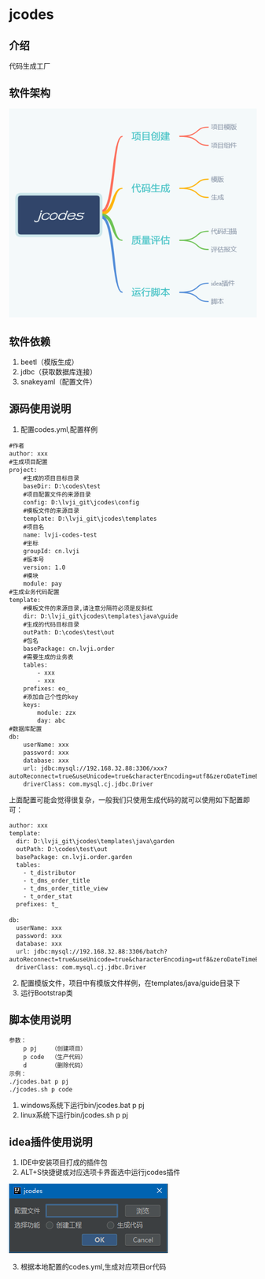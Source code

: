 # jcodes

## 介绍
代码生成工厂

## 软件架构

![images](./docs/jcodes-mind.png)


## 软件依赖

1. beetl（模版生成）
2. jdbc（获取数据库连接）
3. snakeyaml（配置文件）

## 源码使用说明

1. 配置codes.yml,配置样例

```
#作者
author: xxx
#生成项目配置
project:
    #生成的项目目标目录
    baseDir: D:\codes\test
    #项目配置文件的来源目录
    config: D:\lvji_git\jcodes\config
    #模板文件的来源目录
    template: D:\lvji_git\jcodes\templates
    #项目名
    name: lvji-codes-test
    #坐标
    groupId: cn.lvji
    #版本号
    version: 1.0
    #模块
    module: pay
#生成业务代码配置
template:
    #模板文件的来源目录,请注意分隔符必须是反斜杠
    dir: D:\lvji_git\jcodes\templates\java\guide
    #生成的代码目标目录
    outPath: D:\codes\test\out
    #包名
    basePackage: cn.lvji.order
    #需要生成的业务表
    tables:
        - xxx
        - xxx
    prefixes: eo_
    #添加自己个性的key
    keys:
        module: zzx
        day: abc
#数据库配置
db:
    userName: xxx
    password: xxx
    database: xxx
    url: jdbc:mysql://192.168.32.88:3306/xxx?autoReconnect=true&useUnicode=true&characterEncoding=utf8&zeroDateTimeBehavior=convertToNull&serverTimezone=UTC
    driverClass: com.mysql.cj.jdbc.Driver
```

上面配置可能会觉得很复杂，一般我们只使用生成代码的就可以使用如下配置即可：
```
author: xxx
template:
  dir: D:\lvji_git\jcodes\templates\java\garden
  outPath: D:\codes\test\out
  basePackage: cn.lvji.order.garden
  tables:
    - t_distributor
    - t_dms_order_title
    - t_dms_order_title_view
    - t_order_stat
  prefixes: t_

db:
  userName: xxx
  password: xxx
  database: xxx
  url: jdbc:mysql://192.168.32.88:3306/batch?autoReconnect=true&useUnicode=true&characterEncoding=utf8&zeroDateTimeBehavior=convertToNull&serverTimezone=UTC
  driverClass: com.mysql.cj.jdbc.Driver

```

2. 配置模版文件，项目中有模版文件样例，在templates/java/guide目录下
3. 运行Bootstrap类

## 脚本使用说明

```
参数：
    p pj    （创建项目）
    p code  （生产代码）
    d       （删除代码）
示例：	  
./jcodes.bat p pj
./jcodes.sh p code
```

1. windows系统下运行bin/jcodes.bat p pj
2. linux系统下运行bin/jcodes.sh p pj

## idea插件使用说明

1. IDE中安装项目打成的插件包
2. ALT+S快捷键或对应选项卡界面选中运行jcodes插件

![images](./docs/jcodes.png)

3. 根据本地配置的codes.yml,生成对应项目or代码
